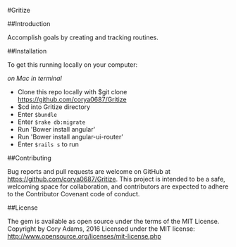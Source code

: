 #Gritize

##Introduction

Accomplish goals by creating and tracking routines.

##Installation

To get this running locally on your computer:

*on Mac in terminal*
- Clone this repo locally with $git clone https://github.com/corya0687/Gritize
- $cd into Gritize directory
- Enter `$bundle`
- Enter `$rake db:migrate`
- Run 'Bower install angular'
- Run 'Bower install angular-ui-router'
- Enter `$rails s` to run


##Contributing

Bug reports and pull requests are welcome on GitHub at https://github.com/corya0687/Gritize. This project is intended to be a safe, welcoming space for collaboration, and contributors are expected to adhere to the Contributor Covenant code of conduct.


##License

The gem is available as open source under the terms of the MIT License. Copyright by Cory Adams, 2016 Licensed under the MIT license: http://www.opensource.org/licenses/mit-license.php

